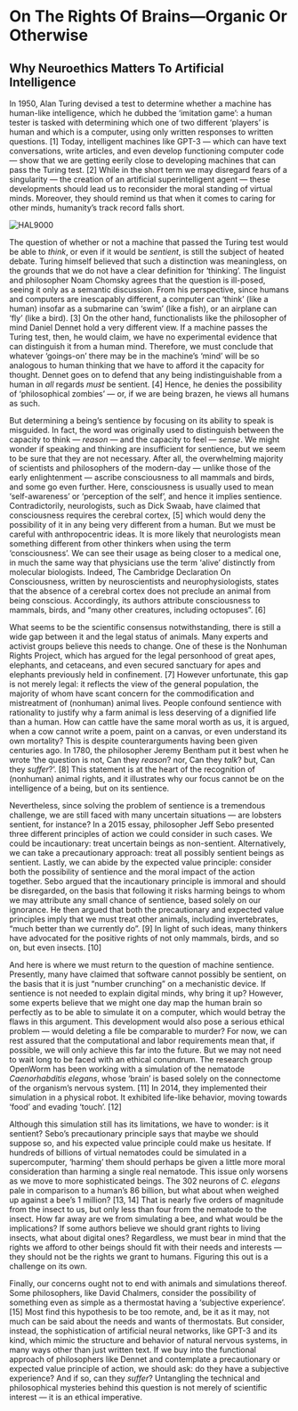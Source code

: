 On The Rights Of Brains—Organic Or Otherwise
===
Why Neuroethics Matters To Artificial Intelligence
---

In 1950, Alan Turing devised a test to determine whether a machine has human-like intelligence, which he dubbed the ‘imitation game’: a human tester is tasked with determining which one of two different ‘players’ is human and which is a computer, using only written responses to written questions. [1] Today, intelligent machines like GPT-3 — which can have text conversations, write articles, and even develop functioning computer code — show that we are getting eerily close to developing machines that can pass the Turing test. [2] While in the short term we may disregard fears of a singularity — the creation of an artificial superintelligent agent — these developments should lead us to reconsider the moral standing of virtual minds. Moreover, they should remind us that when it comes to caring for other minds, humanity’s track record falls short.

![HAL9000](https://miro.medium.com/max/3600/1*hRRLnrJODSlC2Er2AhIqNg.jpeg)

The question of whether or not a machine that passed the Turing test would be able to *think*, or even if it would be *sentient*, is still the subject of heated debate. Turing himself believed that such a distinction was meaningless, on the grounds that we do not have a clear definition for ‘thinking’. The linguist and philosopher Noam Chomsky agrees that the question is ill-posed, seeing it only as a semantic discussion. From his perspective, since humans and computers are inescapably different, a computer can ‘think’ (like a human) insofar as a submarine can ‘swim’ (like a fish), or an airplane can ‘fly’ (like a bird). [3] On the other hand, functionalists like the philosopher of mind Daniel Dennet hold a very different view. If a machine passes the Turing test, then, he would claim, we have no experimental evidence that can distinguish it from a human mind. Therefore, we must conclude that whatever ‘goings-on’ there may be in the machine’s ‘mind’ will be so analogous to human thinking that we have to afford it the capacity for thought. Dennet goes on to defend that any being indistinguishable from a human in *all* regards *must* be sentient. [4] Hence, he denies the possibility of ‘philosophical zombies’ — or, if we are being brazen, he views all humans as such.

But determining a being’s sentience by focusing on its ability to speak is misguided. In fact, the word was originally used to distinguish between the capacity to think — *reason* — and the capacity to feel — *sense*. We might wonder if speaking and thinking are insufficient for sentience, but we seem to be sure that they are not necessary. After all, the overwhelming majority of scientists and philosophers of the modern-day — unlike those of the early enlightenment — ascribe consciousness to all mammals and birds, and some go even further. Here, consciousness is usually used to mean ‘self-awareness’ or ‘perception of the self’, and hence it implies sentience. Contradictorily, neurologists, such as Dick Swaab, have claimed that consciousness requires the cerebral cortex, [5] which would deny the possibility of it in any being very different from a human. But we must be careful with anthropocentric ideas. It is more likely that neurologists mean something different from other thinkers when using the term ‘consciousness’. We can see their usage as being closer to a medical one, in much the same way that physicians use the term ‘alive’ distinctly from molecular biologists. Indeed, The Cambridge Declaration On Consciousness, written by neuroscientists and neurophysiologists, states that the absence of a cerebral cortex does not preclude an animal from being conscious. Accordingly, its authors attribute consciousness to mammals, birds, and “many other creatures, including octopuses”. [6]

What seems to be the scientific consensus notwithstanding, there is still a wide gap between it and the legal status of animals. Many experts and activist groups believe this needs to change. One of these is the Nonhuman Rights Project, which has argued for the legal personhood of great apes, elephants, and cetaceans, and even secured sanctuary for apes and elephants previously held in confinement. [7] However unfortunate, this gap is not merely legal: it reflects the view of the general population, the majority of whom have scant concern for the commodification and mistreatment of (nonhuman) animal lives. People confound sentience with rationality to justify why a farm animal is less deserving of a dignified life than a human. How can cattle have the same moral worth as us, it is argued, when a cow cannot write a poem, paint on a canvas, or even understand its own mortality? This is despite counterarguments having been given centuries ago. In 1780, the philosopher Jeremy Bentham put it best when he wrote ‘the question is not, Can they *reason*? nor, Can they *talk*? but, Can they *suffer*?’. [8] This statement is at the heart of the recognition of (nonhuman) animal rights, and it illustrates why our focus cannot be on the intelligence of a being, but on its sentience.

Nevertheless, since solving the problem of sentience is a tremendous challenge, we are still faced with many uncertain situations — are lobsters sentient, for instance? In a 2015 essay, philosopher Jeff Sebo presented three different principles of action we could consider in such cases. We could be incautionary: treat uncertain beings as non-sentient. Alternatively, we can take a precautionary approach: treat all possibly sentient beings as sentient. Lastly, we can abide by the expected value principle: consider both the possibility of sentience and the moral impact of the action together. Sebo argued that the incautionary principle is immoral and should be disregarded, on the basis that following it risks harming beings to whom we may attribute any small chance of sentience, based solely on our ignorance. He then argued that both the precautionary and expected value principles imply that we must treat other animals, including invertebrates, “much better than we currently do”. [9] In light of such ideas, many thinkers have advocated for the positive rights of not only mammals, birds, and so on, but even insects. [10]

And here is where we must return to the question of machine sentience. Presently, many have claimed that software cannot possibly be sentient, on the basis that it is just “number crunching” on a mechanistic device. If sentience is not needed to explain digital minds, why bring it up? However, some experts believe that we might one day map the human brain so perfectly as to be able to simulate it on a computer, which would betray the flaws in this argument. This development would also pose a serious ethical problem — would deleting a file be comparable to murder? For now, we can rest assured that the computational and labor requirements mean that, if possible, we will only achieve this far into the future. But we may not need to wait long to be faced with an ethical conundrum. The research group OpenWorm has been working with a simulation of the nematode *Caenorhabditis elegans*, whose ‘brain’ is based solely on the connectome of the organism’s nervous system. [11] In 2014, they implemented their simulation in a physical robot. It exhibited life-like behavior, moving towards ‘food’ and evading ‘touch’. [12]

Although this simulation still has its limitations, we have to wonder: is it sentient? Sebo’s precautionary principle says that maybe we should suppose so, and his expected value principle could make us hesitate. If hundreds of billions of virtual nematodes could be simulated in a supercomputer, ‘harming’ them should perhaps be given a little more moral consideration than harming a single real nematode. This issue only worsens as we move to more sophisticated beings. The 302 neurons of *C. elegans* pale in comparison to a human’s 86 billion, but what about when weighed up against a bee’s 1 million? [13, 14] That is nearly five orders of magnitude from the insect to us, but only less than four from the nematode to the insect. How far away are we from simulating a bee, and what would be the implications? If some authors believe we should grant rights to living insects, what about digital ones? Regardless, we must bear in mind that the rights we afford to other beings should fit with their needs and interests — they should not be the rights we grant to humans. Figuring this out is a challenge on its own.

Finally, our concerns ought not to end with animals and simulations thereof. Some philosophers, like David Chalmers, consider the possibility of something even as simple as a thermostat having a ‘subjective experience’. [15] Most find this hypothesis to be too remote, and, be it as it may, not much can be said about the needs and wants of thermostats. But consider, instead, the sophistication of artificial neural networks, like GPT-3 and its kind, which mimic the structure and behavior of natural nervous systems, in many ways other than just written text. If we buy into the functional approach of philosophers like Dennet and contemplate a precautionary or expected value principle of action, we should ask: do they have a subjective experience? And if so, can they *suffer*? Untangling the technical and philosophical mysteries behind this question is not merely of scientific interest — it is an ethical imperative.